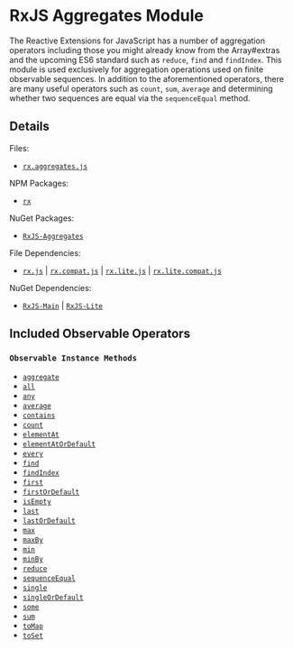 # RxJS Aggregates Module #

The Reactive Extensions for JavaScript has a number of aggregation operators including those you might already know from the Array#extras and the upcoming ES6 standard such as `reduce`, `find` and `findIndex`.  This module is used exclusively for aggregation operations used on finite observable sequences.  In addition to the aforementioned operators, there are many useful operators such as `count`, `sum`, `average` and determining whether two sequences are equal via the `sequenceEqual` method.

## Details ##

Files:
- [`rx.aggregates.js`](https://github.com/Reactive-Extensions/RxJS/blob/master/dist/rx.aggregates.js)

NPM Packages:
- [`rx`](https://www.npmjs.org/package/rx)

NuGet Packages:
- [`RxJS-Aggregates`](http://www.nuget.org/packages/RxJS-Aggregates/)

File Dependencies:
- [`rx.js`](https://github.com/Reactive-Extensions/RxJS/blob/master/dist/rx.js) | [`rx.compat.js`](https://github.com/Reactive-Extensions/RxJS/blob/master/dist/rx.compat.js) | [`rx.lite.js`](https://github.com/Reactive-Extensions/RxJS/blob/master/dist/rx.lite.js) | [`rx.lite.compat.js`](https://github.com/Reactive-Extensions/RxJS/blob/master/dist/rx.lite.compat.js)

NuGet Dependencies:
- [`RxJS-Main`](http://www.nuget.org/packages/RxJS-Main/) | [`RxJS-Lite`](http://www.nuget.org/packages/RxJS-Main/)

## Included Observable Operators ##

### `Observable Instance Methods`
- [`aggregate`](../api/core/operators/aggregate.md)
- [`all`](../api/core/operators/all.md)
- [`any`](../api/core/operators/any.md)
- [`average`](../api/core/operators/average.md)
- [`contains`](../api/core/operators/contains.md)
- [`count`](../api/core/operators/count.md)
- [`elementAt`](../api/core/operators/elementat.md)
- [`elementAtOrDefault`](../api/core/operators/elementatordefault.md)
- [`every`](../api/core/operators/all.md)
- [`find`](../api/core/operators/find.md)
- [`findIndex`](../api/core/operators/findindex.md)
- [`first`](../api/core/operators/first.md)
- [`firstOrDefault`](../api/core/operators/firstordefault.md)
- [`isEmpty`](../api/core/operators/isempty.md)
- [`last`](../api/core/operators/last.md)
- [`lastOrDefault`](../api/core/operators/lastordefault.md)
- [`max`](../api/core/operators/max.md)
- [`maxBy`](../api/core/operators/maxby.md)
- [`min`](../api/core/operators/min.md)
- [`minBy`](../api/core/operators/minby.md)
- [`reduce`](../api/core/operators/reduce.md)
- [`sequenceEqual`](../api/core/operators/sequenceequal.md)
- [`single`](../api/core/operators/single.md)
- [`singleOrDefault`](../api/core/operators/singleordefault.md)
- [`some`](../api/core/operators/any.md)
- [`sum`](../api/core/operators/sum.md)
- [`toMap`](../api/core/operators/tomap.md)
- [`toSet`](../api/core/operators/toset.md)
